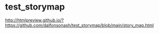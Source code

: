 # test_storymap
http://htmlpreview.github.io/?https://github.com/dalfonsonash/test_storymap/blob/main/story_map.html

